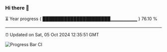 ### Hi there 👋

⏳ Year progress { ██████████████████████▁▁▁▁▁▁▁▁ } 76.10 %

---

⏰ Updated on Sat, 05 Oct 2024 12:35:51 GMT

![Progress Bar CI](https://github.com/liununu/liununu/workflows/Progress%20Bar%20CI/badge.svg)
